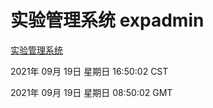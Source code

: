 # 实验管理系统 expadmin
[实验管理系统](http://111.175.123.20:56808/expadmin-782313d2-e1b1-4ea7-932e-3a55e6a1a4d0/)

2021年 09月 19日 星期日 16:50:02 CST

2021年 09月 19日 星期日 08:50:02 GMT
